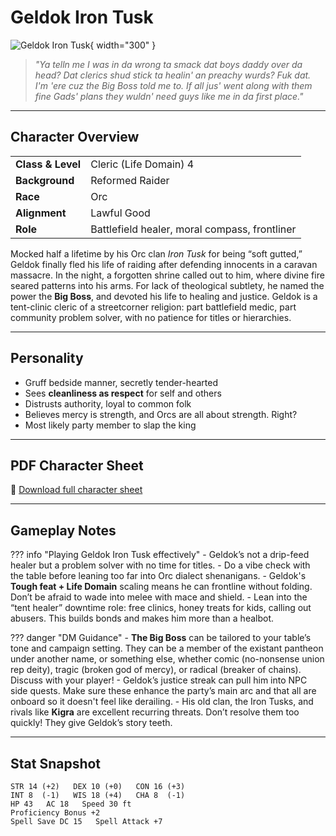 # Geldok Iron Tusk

![Geldok Iron Tusk](../assets/geldok-iron-tusk.png){ width="300" }

> *"Ya telln me I was in da wrong ta smack dat boys daddy over da head? Dat clerics shud stick ta healin' an preachy wurds? Fuk dat. I'm 'ere cuz the Big Boss told me to. If all jus' went along with them fine Gads' plans they wuldn' need guys like me in da first place."*

---

## Character Overview

|                   |                                      |
| ----------------- | ------------------------------------ |
| **Class & Level** | Cleric (Life Domain) 4               |
| **Background**    | Reformed Raider                      |
| **Race**          | Orc                                  |
| **Alignment**     | Lawful Good                          |
| **Role**          | Battlefield healer, moral compass, frontliner |

Mocked half a lifetime by his Orc clan *Iron Tusk* for being “soft gutted,” Geldok finally fled his life of raiding after defending innocents in a caravan massacre. In the night, a forgotten shrine called out to him, where divine fire seared patterns into his arms. For lack of theological subtlety, he named the power the **Big Boss**, and devoted his life to healing and justice. Geldok is a tent-clinic cleric of a streetcorner religion: part battlefield medic, part community problem solver, with no patience for titles or hierarchies.

---

## Personality

* Gruff bedside manner, secretly tender-hearted
* Sees **cleanliness as respect** for self and others
* Distrusts authority, loyal to common folk
* Believes mercy is strength, and Orcs are all about strength. Right?
* Most likely party member to slap the king

---

## PDF Character Sheet

📄 [Download full character sheet](../assets/geldok-iron-tusk.pdf)

---

## Gameplay Notes

??? info "Playing Geldok Iron Tusk effectively"
	- Geldok’s not a drip-feed healer but a problem solver with no time for titles.
	- Do a vibe check with the table before leaning too far into Orc dialect shenanigans.
	- Geldok's **Tough feat + Life Domain** scaling means he can frontline without folding. Don’t be afraid to wade into melee with mace and shield.
	- Lean into the “tent healer” downtime role: free clinics, honey treats for kids, calling out abusers. This builds bonds and makes him more than a healbot.

??? danger "DM Guidance"
	- **The Big Boss** can be tailored to your table’s tone and campaign setting. They can be a member of the existant pantheon under another name, or something else, whether comic (no-nonsense union rep deity), tragic (broken god of mercy), or radical (breaker of chains). Discuss with your player!
	- Geldok’s justice streak can pull him into NPC side quests. Make sure these enhance the party’s main arc and that all are onboard so it doesn't feel like derailing.
	- His old clan, the Iron Tusks, and rivals like **Kigra** are excellent recurring threats. Don’t resolve them too quickly! They give Geldok’s story teeth.

---

## Stat Snapshot

```text
STR 14 (+2)   DEX 10 (+0)   CON 16 (+3)
INT 8  (-1)   WIS 18 (+4)   CHA 8  (-1)
HP 43   AC 18   Speed 30 ft
Proficiency Bonus +2
Spell Save DC 15   Spell Attack +7
```